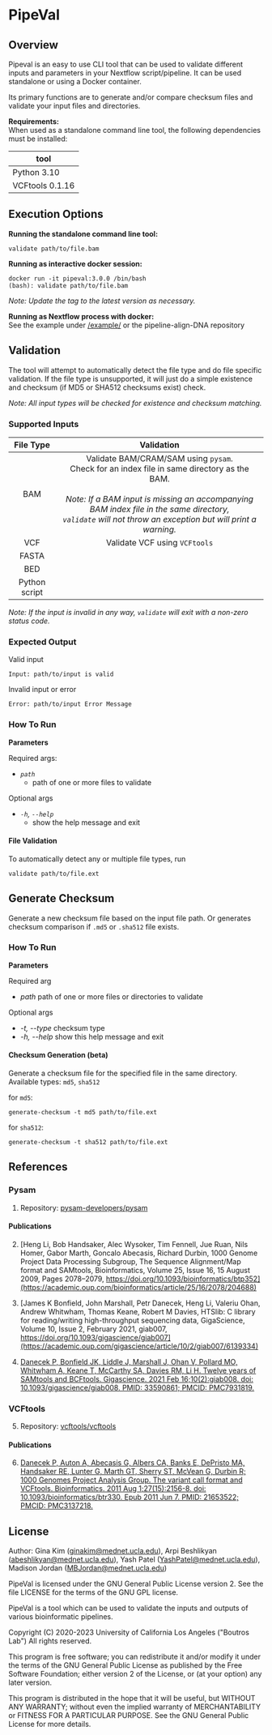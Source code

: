 # PipeVal

## Overview
Pipeval is an easy to use CLI tool that can be used to validate different inputs and parameters in your Nextflow script/pipeline. It can be used standalone or using a Docker container.

Its primary functions are to generate and/or compare checksum files and validate your input files and directories.


**Requirements:**<br>
When used as a standalone command line tool, the following dependencies must be installed:

|tool|
|----|
|Python 3.10|
|VCFtools 0.1.16|

## Execution Options

**Running the standalone command line tool:**
```
validate path/to/file.bam
```

**Running as interactive docker session:**
```
docker run -it pipeval:3.0.0 /bin/bash
(bash): validate path/to/file.bam
```
_Note: Update the tag to the latest version as necessary._

**Running as Nextflow process with docker:**<br>
See the example under [/example/](https://github.com/uclahs-cds/public-tool-PipeVal/tree/main/example) or the pipeline-align-DNA repository

## Validation
The tool will attempt to automatically detect the file type and do file specific validation. 
If the file type is unsupported, it will just do a simple existence and checksum (if MD5 or SHA512 checksums exist) check.

_Note: All input types will be checked for existence and checksum matching._

### Supported Inputs

| File Type     | Validation |
| :-------:     | :---------: |
| BAM           | Validate BAM/CRAM/SAM using `pysam`. <br> Check for an index file in same directory as the BAM.<br><br>_Note: If a BAM input is missing an accompanying BAM index file in the same directory,<br> `validate` will not throw an exception but will print a warning._|
| VCF           | Validate VCF using `VCFtools` |
| FASTA         | |
| BED           | |
| Python script | |

_Note: If the input is invalid in any way, `validate` will exit with a non-zero status code._


### Expected Output

Valid input
```
Input: path/to/input is valid
```
Invalid input or error
```
Error: path/to/input Error Message
```

### How To Run

**Parameters**

Required args:<br>
- _`path`_ 
   - path of one or more files to validate

Optional args
- _`-h`, `--help`_ 
   - show the help message and exit

#### File Validation

To automatically detect any or multiple file types, run
```
validate path/to/file.ext
```

## Generate Checksum
Generate a new checksum file based on the input file path. Or generates checksum comparison if `.md5` or `.sha512` file exists.

### How To Run

**Parameters**

Required arg
- _path_ path of one or more files or directories to validate

Optional args
- _-t, --type_ checksum type
- _-h, --help_ show this help message and exit


#### Checksum Generation (beta)
Generate a checksum file for the specified file in the same directory. Available types: `md5`, `sha512`

for `md5`:
```
generate-checksum -t md5 path/to/file.ext
```

for `sha512`:
```
generate-checksum -t sha512 path/to/file.ext
```

## References

### Pysam

1. Repository: [pysam-developers/pysam](https://github.com/pysam-developers/pysam)

#### Publications

2.	[Heng Li, Bob Handsaker, Alec Wysoker, Tim Fennell, Jue Ruan, Nils Homer, Gabor Marth, Goncalo Abecasis, Richard Durbin, 1000 Genome Project Data Processing Subgroup, The Sequence Alignment/Map format and SAMtools, Bioinformatics, Volume 25, Issue 16, 15 August 2009, Pages 2078–2079, https://doi.org/10.1093/bioinformatics/btp352](https://academic.oup.com/bioinformatics/article/25/16/2078/204688)

3. [James K Bonfield, John Marshall, Petr Danecek, Heng Li, Valeriu Ohan, Andrew Whitwham, Thomas Keane, Robert M Davies, HTSlib: C library for reading/writing high-throughput sequencing data, GigaScience, Volume 10, Issue 2, February 2021, giab007, https://doi.org/10.1093/gigascience/giab007](https://academic.oup.com/gigascience/article/10/2/giab007/6139334)

4. [Danecek P, Bonfield JK, Liddle J, Marshall J, Ohan V, Pollard MO, Whitwham A, Keane T, McCarthy SA, Davies RM, Li H. Twelve years of SAMtools and BCFtools. Gigascience. 2021 Feb 16;10(2):giab008. doi: 10.1093/gigascience/giab008. PMID: 33590861; PMCID: PMC7931819.](https://www.ncbi.nlm.nih.gov/pmc/articles/PMC7931819/)

### VCFtools

5. Repository: [vcftools/vcftools](https://github.com/vcftools/vcftools)

#### Publications


6. [Danecek P, Auton A, Abecasis G, Albers CA, Banks E, DePristo MA, Handsaker RE, Lunter G, Marth GT, Sherry ST, McVean G, Durbin R; 1000 Genomes Project Analysis Group. The variant call format and VCFtools. Bioinformatics. 2011 Aug 1;27(15):2156-8. doi: 10.1093/bioinformatics/btr330. Epub 2011 Jun 7. PMID: 21653522; PMCID: PMC3137218.](https://www.ncbi.nlm.nih.gov/pmc/articles/PMC3137218/)


## License
Author: Gina Kim (ginakim@mednet.ucla.edu), Arpi Beshlikyan (abeshlikyan@mednet.ucla.edu), Yash Patel (YashPatel@mednet.ucla.edu), Madison Jordan (MBJordan@mednet.ucla.edu)

PipeVal is licensed under the GNU General Public License version 2. See the file LICENSE for the terms of the GNU GPL license.

PipeVal is a tool which can be used to validate the inputs and outputs of various bioinformatic pipelines.

Copyright (C) 2020-2023 University of California Los Angeles ("Boutros Lab") All rights reserved.

This program is free software; you can redistribute it and/or modify it under the terms of the GNU General Public License as published by the Free Software Foundation; either version 2 of the License, or (at your option) any later version.

This program is distributed in the hope that it will be useful, but WITHOUT ANY WARRANTY; without even the implied warranty of MERCHANTABILITY or FITNESS FOR A PARTICULAR PURPOSE. See the GNU General Public License for more details.
